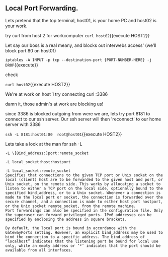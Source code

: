 ## Local Port Forwarding.

Lets pretend that the top terminal, host01, is your home PC 
and host02 is your work.

try curl from host 2  for workcomputer
`curl host02`{{execute HOST2}}


Let say our boss is a real meany, and blocks out interwebs access'
(we'll block port 80 on host01)

`iptables -A INPUT -p tcp --destination-port {PORT-NUMBER-HERE} -j DROP`{{execute}}


check

`curl host02`{{execute HOST2}}


We're at work on host 1
try connecting
curl <ip>:3386

damn it, those admin's at work are blocking us!



since 3386 is blocked outgoing from were we are, lets try port 8181 to connect to our ssh server.
Our ssh server will then 'reconnect' to our home server with 3386

`ssh -L 8181:host01:80  root@host01`{{execute HOST2}}

Lets take a look at the man for ssh -L

``` 
-L \[Bind_address:]port:remote_socket
 
-L local_socket:host:hostport
 
-L local_socket:remote_socket
Specifies that connections to the given TCP port or Unix socket on the local (client) host are to be forwarded to the given host and port, or Unix socket, on the remote side. This works by allocating a socket to listen to either a TCP port on the local side, optionally bound to the specified bind_address, or to a Unix socket. Whenever a connection is made to the local port or socket, the connection is forwarded over the secure channel, and a connection is made to either host port hostport, or the Unix socket remote_socket, from the remote machine.
Port forwardings can also be specified in the configuration file. Only the superuser can forward privileged ports. IPv6 addresses can be specified by enclosing the address in square brackets.

By default, the local port is bound in accordance with the GatewayPorts setting. However, an explicit bind_address may be used to bind the connection to a specific address. The bind_address of “localhost” indicates that the listening port be bound for local use only, while an empty address or ‘*’ indicates that the port should be available from all interfaces.
```
